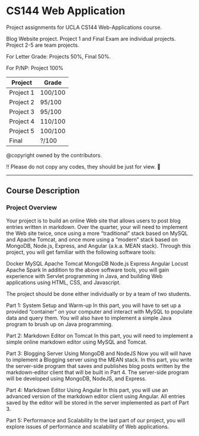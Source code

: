# CS144 Web Application
Project assignments for UCLA CS144 Web-Applications course.

Blog Website project. 
Project 1 and Final Exam are individual projects. 
Project 2-5 are team projects.  

For Letter Grade: Projects 50%, Final 50%. 

For P/NP: Project 100%

| Project   | Grade   |
| --------- | ------- |
| Project 1 | 100/100 |
| Project 2 | 95/100  |
| Project 3 | 95/100  |
| Project 4 | 110/100 |
| Project 5 | 100/100 |
| Final     |    ?/100     |

@copyright owned by the contributors. 

:bangbang: Please do not copy any codes, they should be just for view. ​:slightly_smiling_face:​

---
## Course Description
### Project Overview
Your project is to build an online Web site that allows users to post blog entries written in markdown. Over the quarter, your will need to implement the Web site twice, once using a more “traditional” stack based on MySQL and Apache Tomcat, and once more using a “modern” stack based on MongoDB, Node.js, Express, and Angular (a.k.a. MEAN stack). Through this project, you will get familiar with the following software tools:

Docker
MySQL
Apache Tomcat
MongoDB
Node.js
Express
Angular
Locust
Apache Spark
In addition to the above software tools, you will gain experience with Servlet programming in Java, and building Web applications using HTML, CSS, and Javascript.

The project should be done either individually or by a team of two students.

Part 1: System Setup and Warm-up
In this part, you will have to set up a provided “container” on your computer and interact with MySQL to populate data and query them. You will also have to implement a simple Java program to brush up on Java programming.

Part 2: Markdown Editor on Tomcat
In this part, you will need to implement a simple online markdown editor using MySQL and Tomcat.

Part 3: Blogging Server Using MongoDB and NodeJS
Now you will will have to implement a Blogging server using the MEAN stack. In this part, you write the server-side program that saves and publishes blog posts written by the markdown-editor client that will be built in Part 4. The server-side program will be developed using MongoDB, NodeJS, and Express.

Part 4: Markdown Editor Using Angular
In this part, you will use an advanced version of the markdown editor client using Angular. All entries saved by the editor will be stored in the server implemented as part of Part 3.

Part 5: Performance and Scalability
In the last part of our project, you will explore issues of performance and scalability of Web applications.

